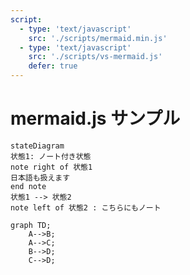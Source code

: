 ```yaml
---
script:
  - type: 'text/javascript'
    src: './scripts/mermaid.min.js'
  - type: 'text/javascript'
    src: './scripts/vs-mermaid.js'
    defer: true
---
```


# mermaid.js サンプル

```mermaid-render
stateDiagram
状態1: ノート付き状態
note right of 状態1
日本語も扱えます
end note
状態1 --> 状態2
note left of 状態2 : こちらにもノート
```

```mermaid-render:キャプション付き
graph TD;
    A-->B;
    A-->C;
    B-->D;
    C-->D;
```